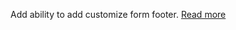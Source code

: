 Add ability to add customize form footer. [Read more](https://github.com/manojadams/mui-forms/issues/113)